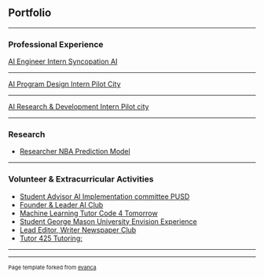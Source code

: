 ## Portfolio

---

### Professional Experience 

[AI Engineer Intern Syncopation AI](/sample_page)

---
[AI Program Design Intern Pilot City](/pdf/sample_presentation.pdf)

---
[AI Research & Development Intern Pilot city](http://example.com/)

---
### Research

- [Researcher NBA Prediction Model](http://example.com/)
---

### Volunteer & Extracurricular Activities

- [Student Advisor AI Implementation committee PUSD](http://example.com/)
- [Founder & Leader AI Club](http://example.com/)
- [Machine Learning Tutor Code 4 Tomorrow](http://example.com/)
- [Student George Mason University Envision Experience](http://example.com/)
- [Lead Editor, Writer Newspaper Club](http://example.com/)
- [Tutor 425 Tutoring:](http://example.com/)

---




---
<p style="font-size:11px">Page template forked from <a href="https://github.com/evanca/quick-portfolio">evanca</a></p>
<!-- Remove above link if you don't want to attibute -->
